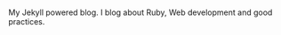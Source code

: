 <p><img alt ='' src='http://stillmaintained.com/Nerian/nerian.github.com.png'></img></p>

My Jekyll powered blog. I blog about Ruby, Web development and good practices.

